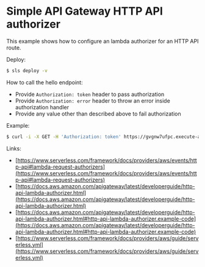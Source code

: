 # Simple API Gateway HTTP API authorizer

This example shows how to configure an lambda authorizer for an HTTP API route.

Deploy:

```bash
$ sls deploy -v
```

How to call the hello endpoint:
- Provide `Authorization: token` header to pass authorization
- Provide `Authorization: error` header to throw an error inside authorization handler
- Provide any value other than described above to fail authorization

Example:
```bash
$ curl -i -X GET -H 'Authorization: token' https://gvgnw7ufpc.execute-api.us-east-1.amazonaws.com/hello
```

Links:
- [https://www.serverless.com/framework/docs/providers/aws/events/http-api#lambda-request-authorizers](https://www.serverless.com/framework/docs/providers/aws/events/http-api#lambda-request-authorizers) 
- [https://docs.aws.amazon.com/apigateway/latest/developerguide/http-api-lambda-authorizer.html](https://docs.aws.amazon.com/apigateway/latest/developerguide/http-api-lambda-authorizer.html)
- [https://docs.aws.amazon.com/apigateway/latest/developerguide/http-api-lambda-authorizer.html#http-api-lambda-authorizer.example-code](https://docs.aws.amazon.com/apigateway/latest/developerguide/http-api-lambda-authorizer.html#http-api-lambda-authorizer.example-code)
- [https://www.serverless.com/framework/docs/providers/aws/guide/serverless.yml](https://www.serverless.com/framework/docs/providers/aws/guide/serverless.yml)
